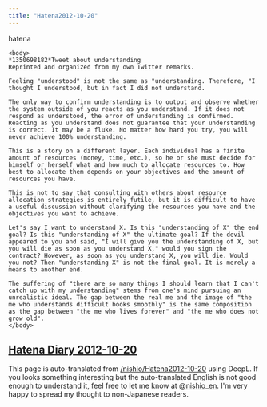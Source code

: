 ```yaml
---
title: "Hatena2012-10-20"
---
```


hatena

```
<body>
*1350698182*Tweet about understanding
Reprinted and organized from my own Twitter remarks.

Feeling "understood" is not the same as "understanding. Therefore, "I thought I understood, but in fact I did not understand.

The only way to confirm understanding is to output and observe whether the system outside of you reacts as you understand. If it does not respond as understood, the error of understanding is confirmed. Reacting as you understand does not guarantee that your understanding is correct. It may be a fluke. No matter how hard you try, you will never achieve 100% understanding.

This is a story on a different layer. Each individual has a finite amount of resources (money, time, etc.), so he or she must decide for himself or herself what and how much to allocate resources to. How best to allocate them depends on your objectives and the amount of resources you have.

This is not to say that consulting with others about resource allocation strategies is entirely futile, but it is difficult to have a useful discussion without clarifying the resources you have and the objectives you want to achieve.

Let's say I want to understand X. Is this "understanding of X" the end goal? Is this "understanding of X" the ultimate goal? If the devil appeared to you and said, "I will give you the understanding of X, but you will die as soon as you understand X," would you sign the contract? However, as soon as you understand X, you will die. Would you not? Then "understanding X" is not the final goal. It is merely a means to another end.

The suffering of "there are so many things I should learn that I can't catch up with my understanding" stems from one's mind pursuing an unrealistic ideal. The gap between the real me and the image of "the me who understands difficult books smoothly" is the same composition as the gap between "the me who lives forever" and "the me who does not grow old".
</body>
```


[Hatena Diary 2012-10-20](https://nishiohirokazu.hatenadiary.org/archive/2012/10/20)
---
This page is auto-translated from [/nishio/Hatena2012-10-20](https://scrapbox.io/nishio/Hatena2012-10-20) using DeepL. If you looks something interesting but the auto-translated English is not good enough to understand it, feel free to let me know at [@nishio_en](https://twitter.com/nishio_en). I'm very happy to spread my thought to non-Japanese readers.